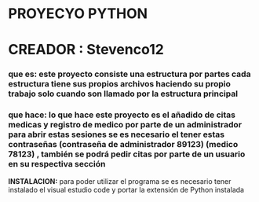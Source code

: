 #
# PROYECYO PYTHON
# CREADOR : Stevenco12
### que es: este proyecto consiste una estructura por  partes cada estructura tiene sus propios archivos haciendo su propio trabajo solo cuando son llamado por la estructura principal
### que hace: lo que hace este proyecto es el añadido de citas medicas y registro de medico por parte de un administrador para abrir estas sesiones se es necesario el tener estas contraseñas (contraseña de administrador 89123) (medico 78123) , también se podrá pedir citas por parte de un usuario en su respectiva sección

**INSTALACION:** 
para poder utilizar el programa se es necesario tener instalado el visual estudio code y portar la extensión de Python instalada
